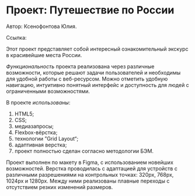 # Проект: Путешествие по России

Автор: Ксенофонтова Юлия.

Ссылка:

Этот проект представляет собой интересный ознакомительный экскурс в красивейшие места России.

*Функциональность* проекта реализована через различные возможности, которые решают задачи пользователей и необходимы для удобной работы с веб-ресурсом. Можно отметить удобную навигацию, интуитивно понятный интерфейс и доступность для людей с ограниченными возможностями.

В проекте *использованы*:

1. HTML5;
2. CSS;
3. медиазапросы;
4. Flexbox-вёрстка;
5. технологии ”Grid Layout“;
6. адаптивная верстка;
7. проект полностью сделан согласно методологии БЭМ.

 Проект выполнен по макету в Figma, с использованием новейших возможностей. Верстка проводилась с адаптацией для устройств с различными разрешениями на контрольных точках: 320px, 768px, 1024px и 1280px. Между ними реализованы плавные переходы с отсутствием резких изменений размеров.





